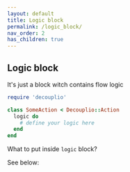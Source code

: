 ```yaml
---
layout: default
title: Logic block
permalink: /logic_block/
nav_order: 2
has_children: true
---
```


## Logic block

It's just a block witch contains flow logic

```ruby
require 'decouplio'

class SomeAction < Decouplio::Action
  logic do
    # define your logic here
  end
end
```

What to put inside `logic` block?

See below:
